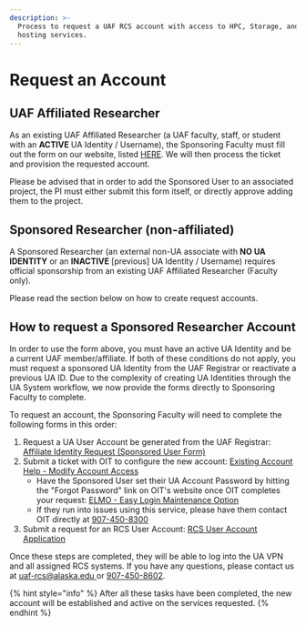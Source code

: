 ```yaml
---
description: >-
  Process to request a UAF RCS account with access to HPC, Storage, and/or
  hosting services.
---
```


# Request an Account

## UAF Affiliated Researcher

As an existing UAF Affiliated Researcher (a UAF faculty, staff, or student with an **ACTIVE** UA Identity / Username), the Sponsoring Faculty must fill out the form on our website, listed [HERE](https://www.gi.alaska.edu/form/user-account-application-rcs-). We will then process the ticket and provision the requested account.

Please be advised that in order to add the Sponsored User to an associated project, the PI must either submit this form itself, or directly approve adding them to the project.

## Sponsored Researcher (non-affiliated)

A Sponsored Researcher (an external non-UA associate with **NO UA IDENTITY** or an **INACTIVE** \[previous] UA Identity / Username) requires official sponsorship from an existing UAF Affiliated Researcher (Faculty only).

Please read the section below on how to create request accounts.

## How to request a Sponsored Researcher Account

In order to use the form above, you must have an active UA Identity and be a current UAF member/affiliate. If both of these conditions do not apply, you must request a sponsored UA Identity from the UAF Registrar or reactivate a previous UA ID. Due to the complexity of creating UA Identities through the UA System workflow, we now provide the forms directly to Sponsoring Faculty to complete.

To request an account, the Sponsoring Faculty will need to complete the following forms in this order:

1. Request a UA User Account be generated from the UAF Registrar: [Affiliate Identity Request (Sponsored User Form)](https://nextgensso.com/sp/startSSO.ping?PartnerIdpId=urn:mace:incommon:alaska.edu\&TargetResource=https://dynamicforms.ngwebsolutions.com/Submit/Form/Start/78a2640e-f87a-4a67-b8ec-6ddd30608e30)
2. Submit a ticket with OIT to configure the new account: [Existing Account Help - Modify Account Access](https://service.alaska.edu/TDClient/39/Portal/Requests/TicketRequests/NewForm?ID=PYp7B91BWaE\_\&RequestorType=ServiceOffering\&SIDs=130)
   * Have the Sponsored User set their UA Account Password by hitting the "Forgot Password" link on OIT's website once OIT completes your request: [ELMO - Easy Login Maintenance Option](https://elmo.alaska.edu/)
   * If they run into issues using this service, please have them contact OIT directly at [907-450-8300](tel:907-370-3015)
3. Submit a request for an RCS User Account: [RCS User Account Application](https://www.gi.alaska.edu/form/user-account-application-rcs-)

Once these steps are completed, they will be able to log into the UA VPN and all assigned RCS systems. If you have any questions, please contact us at [uaf-rcs@alaska.edu ](<mailto:uaf-rcs@alaska.edu >)or [907-450-8602](tel:907-450-8602).

{% hint style="info" %}
After all these tasks have been completed, the new account will be established and active on the services requested.
{% endhint %}
